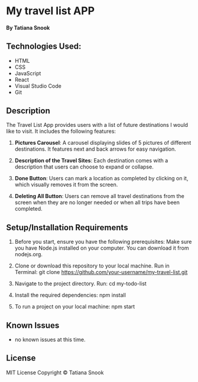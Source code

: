 # My travel list APP

#### By Tatiana Snook

## Technologies Used:
* HTML
* CSS
* JavaScript
* React
* Visual Studio Code
* Git

## Description
The Travel List App provides users with a list of future destinations I would like to visit. It includes the following features:
1. **Pictures Carousel**: A carousel displaying slides of 5 pictures of different destinations. It features next and back arrows for easy navigation.

2. **Description of the Travel Sites**: Each destination comes with a description that users can choose to expand or collapse.

3. **Done Button**: Users can mark a location as completed by clicking on it, which visually removes it from the screen.

4. **Deleting All Button**: Users can remove all travel destinations from the screen when they are no longer needed or when all trips have been completed.

## Setup/Installation Requirements
1. Before you start, ensure you have the following prerequisites:
Make sure you have Node.js installed on your computer. You can download it from nodejs.org.

2. Clone or download this repository to your local machine. Run in Terminal: git clone https://github.com/your-username/my-travel-list.git

3. Navigate to the project directory. Run: cd my-todo-list

4. Install the required dependencies: npm install

5. To run a project on your local machine: npm start

## Known Issues

* no known issues at this time.

## License

MIT License Copyright © Tatiana Snook